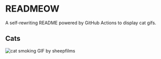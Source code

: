 # READMEOW

A self-rewriting README powered by GitHub Actions to display cat gifs.

## Cats

![cat smoking GIF by sheepfilms](https://media3.giphy.com/media/l0ExdMHUDKteztyfe/200.gif?cid=9acd02daqtw7sa6mdc3vqq9yni3s1xyph1cy8iipzrcwyren&ep=v1_gifs_search&rid=200.gif&ct=g)
